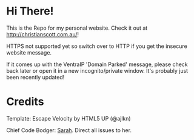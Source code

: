 # Hi There!
This is the Repo for my personal website. Check it out at http://christianscott.com.au/!

HTTPS not supported yet so switch over to HTTP if you get the insecure website message.

If it comes up with the VentraIP 'Domain Parked' message, please check back later or open it in a new incognito/private window. It's probably just been recently updated! 

# Credits
Template: Escape Velocity by HTML5 UP (@ajlkn)

Chief Code Bodger: [Sarah](https://github.com/Cryptoblade42). Direct all issues to her.
